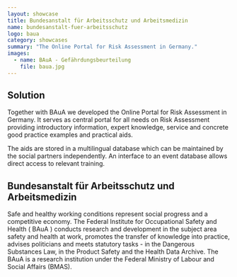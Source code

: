 ```yaml
---
layout: showcase
title: Bundesanstalt für Arbeitsschutz und Arbeitsmedizin
name: bundesanstalt-fuer-arbeitsschutz
logo: baua
category: showcases
summary: "The Online Portal for Risk Assessment in Germany."
images:
  - name: BAuA - Gefährdungsbeurteilung
    file: baua.jpg
---
```


## Solution

Together with BAuA we developed the Online Portal for Risk Assessment in Germany. It serves as central portal for all needs on Risk Assessment providing introductory information, expert knowledge, service and concrete good practice examples and practical aids.

The aids are stored in a multilingual database which can be maintained by the social partners independently. An interface to an event database allows direct access to relevant training.


## Bundesanstalt für Arbeitsschutz und Arbeitsmedizin

Safe and healthy working conditions represent social progress and a competitive economy. The Federal Institute for Occupational Safety and Health ( BAuA ) conducts research and development in the subject area safety and health at work, promotes the transfer of knowledge into practice, advises politicians and meets statutory tasks - in the Dangerous Substances Law, in the Product Safety and the Health Data Archive. The BAuA is a research institution under the Federal Ministry of Labour and Social Affairs (BMAS).
